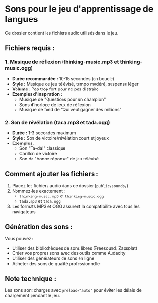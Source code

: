
# Sons pour le jeu d'apprentissage de langues

Ce dossier contient les fichiers audio utilisés dans le jeu.

## Fichiers requis :

### 1. Musique de réflexion (thinking-music.mp3 et thinking-music.ogg)
- **Durée recommandée :** 10-15 secondes (en boucle)
- **Style :** Musique de jeu télévisé, tempo modéré, suspense léger
- **Volume :** Pas trop fort pour ne pas distraire
- **Exemples d'inspiration :** 
  - Musique de "Questions pour un champion"
  - Sons d'horloge de jeux de réflexion
  - Musique de fond de "Qui veut gagner des millions"

### 2. Son de révélation (tada.mp3 et tada.ogg)
- **Durée :** 1-3 secondes maximum
- **Style :** Son de victoire/révélation court et joyeux
- **Exemples :**
  - Son "Ta-da!" classique
  - Carillon de victoire
  - Son de "bonne réponse" de jeu télévisé

## Comment ajouter les fichiers :

1. Placez les fichiers audio dans ce dossier (`public/sounds/`)
2. Nommez-les exactement :
   - `thinking-music.mp3` et `thinking-music.ogg`
   - `tada.mp3` et `tada.ogg`
3. Les formats MP3 et OGG assurent la compatibilité avec tous les navigateurs

## Génération des sons :

Vous pouvez :
- Utiliser des bibliothèques de sons libres (Freesound, Zapsplat)
- Créer vos propres sons avec des outils comme Audacity
- Utiliser des générateurs de sons en ligne
- Acheter des sons de qualité professionnelle

## Note technique :

Les sons sont chargés avec `preload="auto"` pour éviter les délais de chargement pendant le jeu.
